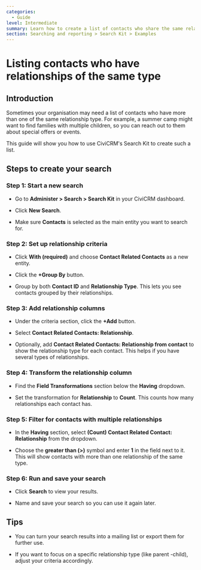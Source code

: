 ```yaml
---
categories:
  - Guide
level: Intermediate
summary: Learn how to create a list of contacts who share the same relationship type in CiviCRM using Search Kit, ideal for non-profit staff wanting to identify families or groups with multiple connections.
section: Searching and reporting > Search Kit > Examples
---
```


# Listing contacts who have relationships of the same type

## Introduction

Sometimes your organisation may need a list of contacts who have more than one of the same relationship type. For example, a summer camp might want to find families with multiple children, so you can reach out to them about special offers or events.

This guide will show you how to use CiviCRM's Search Kit to create such a list.

## Steps to create your search

### Step 1: Start a new search

- Go to **Administer > Search > Search Kit** in your CiviCRM dashboard.

- Click **New Search**.

- Make sure **Contacts** is selected as the main entity you want to search for.

### Step 2: Set up relationship criteria

- Click **With (required)** and choose **Contact Related Contacts** as a new entity.

- Click the **+Group By** button.

- Group by both **Contact ID** and **Relationship Type**. This lets you see contacts grouped by their relationships.

### Step 3: Add relationship columns

- Under the criteria section, click the **+Add** button.

- Select **Contact Related Contacts: Relationship**.

- Optionally, add **Contact Related Contacts: Relationship from contact** to show the relationship type for each contact. This helps if you have several types of relationships.

### Step 4: Transform the relationship column

- Find the **Field Transformations** section below the **Having** dropdown.

- Set the transformation for **Relationship** to **Count**. This counts how many relationships each contact has.

### Step 5: Filter for contacts with multiple relationships

- In the **Having** section, select **(Count) Contact Related Contact: Relationship** from the dropdown.

- Choose the **greater than (>)** symbol and enter **1** in the field next to it. This will show contacts with more than one relationship of the same type.

### Step 6: Run and save your search

- Click **Search** to view your results.

- Name and save your search so you can use it again later.

## Tips

- You can turn your search results into a mailing list or export them for further use.

- If you want to focus on a specific relationship type (like parent
-child), adjust your criteria accordingly.

<!--
This page is a Guide because it helps users achieve a specific goal (listing contacts with the same relationship type) using step
-by-step actions, but does not teach general concepts or provide exhaustive reference information[3][4]. -->

<!--
The level is Intermediate, as it requires some familiarity with Search Kit and relationships in CiviCRM.
 -->

<!--
If the page included more background on relationships or a reference list of all relationship types, those parts could be split into Explanation or Reference pages for clarity.
 -->
